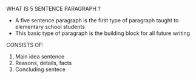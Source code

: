 WHAT IS 5 SENTENCE PARAGRAPH ?
- A five sentence paragraph is the first type of paragraph taught to elementary school students
- This basic type of paragraph is the building block for all future writing

CONSISTS OF:
1. Main idea sentence
2. Reasons, details, facts 
3. Concluding sentece
